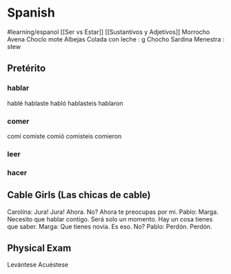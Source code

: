 # Spanish
#learning/espanol
[[Ser vs Estar]]
[[Sustantivos y Adjetivos]]
Morrocho 
Avena
Choclo mote 
Albejas
Colada con leche : g
Chocho
Sardina
Menestra : stew

## Pretérito
### hablar
hablé
hablaste
habló
hablasteis
hablaron

### comer
comí
comiste
comió
comisteis
comieron

### leer
### hacer

## Cable Girls (Las chicas de cable)
Carolina: Jura! Jura! Ahora. No? Ahora te preocupas por mi.
Pablo: Marga. Necesito que hablar contigo. Será solo un momento. Hay un cosa tienes que saber.
Marga: Que tienes novia. Es eso. No?
Pablo: Perdón. Perdón.

## Physical Exam
Levántese
Acuéstese
